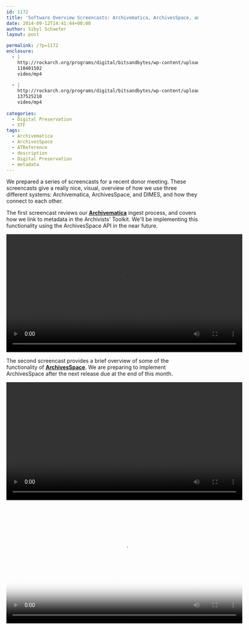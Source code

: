 ```yaml
---
id: 1172
title: 'Software Overview Screencasts: Archivematica, ArchivesSpace, and DIMES'
date: 2014-09-12T14:41:44+00:00
author: Sibyl Schaefer
layout: post

permalink: /?p=1172
enclosure:
  - |
    http://rockarch.org/programs/digital/bitsandbytes/wp-content/uploads/2014/09/Archivematica_Screencast_9.5.2014_Edit.mp4
    110401502
    video/mp4
    
  - |
    http://rockarch.org/programs/digital/bitsandbytes/wp-content/uploads/2014/09/DIMESscreencast.mp4
    137525210
    video/mp4
    
categories:
  - Digital Preservation
  - XTF
tags:
  - Archivematica
  - ArchivesSpace
  - ATReference
  - description
  - Digital Preservation
  - metadata
---
```

We prepared a series of screencasts for a recent donor meeting. These screencasts give a really nice, visual, overview of how we use three different systems: Archivematica, ArchivesSpace, and DIMES, and how they connect to each other.

The first screencast reviews our **[Archivematica](https://www.archivematica.org/wiki/Main_Page)** ingest process, and covers how we link to metadata in the Archivists' Toolkit. We'll be implementing this functionality using the ArchivesSpace API in the near future.

<video width="620" class="aligncenter" controls="controls"><source src="http://rockarch.org/programs/digital/bitsandbytes/wp-content/uploads/2014/09/Archivematica\_Screencast\_9.5.2014_Edit.mp4" type="video/mp4" /><!--more-->

The second screencast provides a brief overview of some of the functionality of [**ArchivesSpace**](http://www.archivesspace.org/). We are preparing to implement ArchivesSpace after the next release due at the end of this month.

<video width="620" class="aligncenter" controls="controls"><source src="http://rockarch.org/programs/digital/bitsandbytes/wp-content/uploads/2014/09/ArchivesSpace Screencast 9.8.2014.mp4" type="video/mp4" />Lastly, our DIMES screencast covers how to search through finding aids in our customized version of [**XTF**](http://xtf.cdlib.org/). This screencast also shows how digital objects that were ingested in Archivematica and linked to the Archivist's Toolkit display online.

<video width="620" class="aligncenter" poster="http://rockarch.org/programs/digital/bitsandbytes/wp-content/uploads/2014/09/dimes.png" controls="controls"><source src="http://rockarch.org/programs/digital/bitsandbytes/wp-content/uploads/2014/09/DIMESscreencast.mp4" type="video/mp4" />